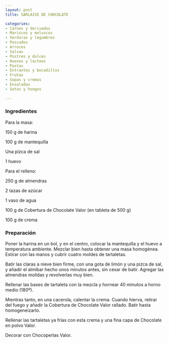 ```yaml
---
layout: post
title: SARLAISE DE CHOCOLATE

categories:
- Carnes y derivados
- Mariscos y moluscos
- Verduras y legumbres
- Pescados
- Arroces
- Salsas
- Postres y dulces
- Huevos y lacteos
- Pastas
- Entrantes y bocadillos
- Frutas
- Sopas y cremas
- Ensaladas
- Setas y hongos
 
---
```

<h3>Ingredientes</h3>
Para la masa:

150 g de harina

100 g de mantequilla

Una pizca de sal

1 huevo

Para el relleno:

250 g de almendras

2 tazas de azúcar

1 vaso de agua

100 g de Cobertura de Chocolate Valor (en tableta de 500 g)

100 g de crema

<h3>Preparación</h3>
Poner la harina en un bol, y en el centro, colocar la mantequilla y el huevo a temperatura ambiente. Mezclar bien hasta obtener una masa homogénea. Estirar con las manos y cubrir cuatro moldes de tartaletas.

Batir las claras a nieve bien firme, con una gota de limón y una pizca de sal, y añadir el almíbar hecho unos minutos antes, sin cesar de batir. Agregar las almendras molidas y revolverlas muy bien.

Rellenar las bases de tartaleta con la mezcla y hornear 40 minutos a horno medio (180&ordm;).

Mientras tanto, en una cacerola, calentar la crema. Cuando hierva, retirar del fuego y añadir la Cobertura de Chocolate Valor rallado. Batir hasta homogeneizarlo.

Rellenar las tartaletas ya frías con esta crema y una fina capa de Chocolate en polvo Valor.

Decorar con Chocoperlas Valor.

